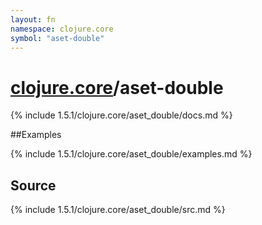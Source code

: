 ```yaml
---
layout: fn
namespace: clojure.core
symbol: "aset-double"
---
```


# [clojure.core](../)/aset-double

{% include 1.5.1/clojure.core/aset_double/docs.md %}

##Examples

{% include 1.5.1/clojure.core/aset_double/examples.md %}
## Source
{% include 1.5.1/clojure.core/aset_double/src.md %}

